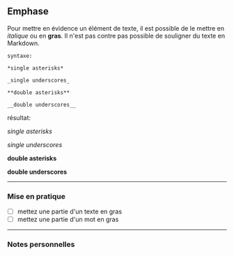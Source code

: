 ## Emphase

Pour mettre en évidence un élément de texte, il est possible de le mettre en *italique* ou en **gras**. Il n'est pas contre pas possible de souligner du texte en Markdown.

    syntaxe:

    *single asterisks*

    _single underscores_

    **double asterisks**

    __double underscores__

résultat:

*single asterisks*

_single underscores_

**double asterisks**

__double underscores__


---

### Mise en pratique

- [ ] mettez une partie d'un texte en gras
- [ ] mettez une partie d'un mot en gras

---

### Notes personnelles
